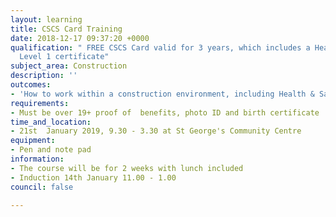```yaml
---
layout: learning
title: CSCS Card Training
date: 2018-12-17 09:37:20 +0000
qualification: " FREE CSCS Card valid for 3 years, which includes a Health and Safety
  Level 1 certificate"
subject_area: Construction
description: ''
outcomes:
- 'How to work within a construction environment, including Health & Safety '
requirements:
- Must be over 19+ proof of  benefits, photo ID and birth certificate
time_and_location:
- 21st  January 2019, 9.30 - 3.30 at St George's Community Centre
equipment:
- Pen and note pad
information:
- The course will be for 2 weeks with lunch included
- Induction 14th January 11.00 - 1.00
council: false

---
```

